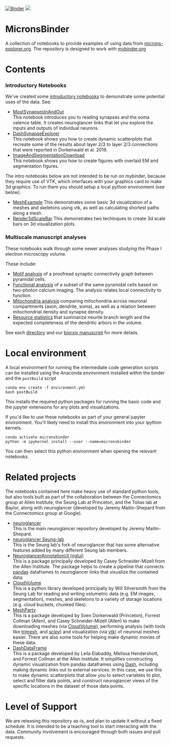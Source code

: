 [![Binder](https://mybinder.org/badge_logo.svg)](https://mybinder.org/v2/gh/AllenInstitute/MicronsBinder/master?urlpath=lab) [![](https://img.shields.io/badge/python-3.7+-blue.svg)](https://www.python.org/download/releases/3.7.0/)

# MicronsBinder
A collection of notebooks to provide examples of using data from [microns-explorer.org](https://microns-explorer.org).  The repository is designed to work with [mybinder.org](https://mybinder.org)


# Contents

### Introductory Notebooks
We've created some [introductory notebooks](notebooks/intro) to demonstrate some potential uses of the data. See:

* [MostSynapsesInAndOut](notebooks/intro/MostSynapsesInAndOut.ipynb)  
This notebook introduces you to reading synapses and the soma valence table.  It creates neuroglancer links that let you explore the inputs and outputs of individual neurons.
* [DashSynapseExplorer](notebooks/intro/DashSynapseExplorer.ipynb)  
This notebook shows you how to create dynamic scatterplots that recreate some of the results about layer 2/3 to layer 2/3 connections that were reported in Dorkenwald et al. 2019.
* [ImageAndSegmentationDownload](notebooks/ImageAndSegmentationDownload.ipynb)  
This notebook shows you how to create figures with overlaid EM and segmentation figures.

The intro notebooks below are not intended to be run on mybinder, because they require use of VTK, which interfaces with your graphics card to make 3d graphics. To run them you should setup a local python environment (see below).

* [MeshExample](notebooks/intro/MeshExample.ipynb)
This demonstrates some basic 3d visualization of a meshes and skeletons using vtk, as well as calculating shortest paths along a mesh.
* [Render3dScaleBar](notebooks/intro/Render3dScaleBar.ipynb)
This demonstrates two techinques to create 3d scale bars on 3d visualization plots.

### Multiscale manuscript analyses  
These notebooks walk through some newer analyses studying the Phase I electron microscopy volume.  

These include:
* [Motif analysis](notebooks/multiscale/motifs) of a proofread synaptic connectivity graph between pyramidal cells.
* [Functional analysis](notebooks/multiscale/function) of a subset of the same pyramidal cells based on two-photon calcium imaging. The analysis relates local connectivity to function.
* [Mitochondria analysis](notebooks/multiscale/mitochondria) comparing mitochondria across neuronal compartments (axon, dendrite, soma), as well as a relation between mitochondrial density and synapse density.
* [Resource statistics](notebooks/multiscale/resource_statistics) that summarize neurite branch length and the expected completeness of the dendritic arbors in the volume.

See each [directory](notebooks/multiscale) and our [biorxiv manuscript](https://www.biorxiv.org/content/10.1101/2020.10.14.338681v3) for more details.


# Local environment
A local environment for running the intermediate code generation scripts can be installed using the Anaconda environment installed within the binder and the `postBuild` script
```
conda env create -f environment.yml
bash postBuild
```
This installs the required python packages for running the basic code and the jupyter extensions for any plots and visualizations.

If you'd like to use these notebooks as part of your general jupyter environment. You'll likely need to install this environment into your ipython kernels.
```
conda activate micronsbinder
python -m ipykernel install --user --name=micronsbinder
```
You can then select this python environment when opening the relevant notebooks.


# Related projects
The notebooks contained here make heavy use of standard python tools, but also tools built as part of the collaboration between the Connectomics group at Allen Institute, the Seung Lab at Princeton, and the Tolias lab at Baylor, along with neuroglancer (developed
by Jeremy Maitin-Shepard from the Connectomics group at Google).

* [neuroglancer](https://www.github.com/google/neuroglancer)  
This is the main neuroglancer repository developed by Jeremy Maitin-Shepard. 
* [neuroglancer Seung-lab](https://www.github.com/seung-lab/neuroglancer)  
This is the Seung lab's fork of neuroglancer that has some alternative features added by many different Seung lab members. 
* [NeuroglancerAnnotationUI (nglui)](https://www.github.com/seung-lab/NeuroglancerAnnotationUI)  
This is a package principally developed by Casey Schneider-Mizell from the Allen Institute.  The package helps to create a pipeline that connects [pandas](https://pandas.pydata.org/) dataframes to neuroglancer links that visualize the contained data.
* [CloudVolume](https://www.github.com/seung-lab/cloud-volume)  
This is a python library developed principally by Will Silversmith from the Seung Lab for reading and writing volumetric data (e.g. EM images, segmentation), meshes, and skeletons to a variety of storage locations (e.g. cloud buckets, chunked files).
* [MeshParty](https://www.github.com/sdorkenw/MeshParty)  
This is a package developed by Sven Dorkenwald (Princeton), Forrest Collman (Allen), and Casey Schneider-Mizell (Allen) to make downloading meshes (via [CloudVolume](https://www.github.com/seung-lab/cloud-volume)), performing analysis (with tools like [trimesh](https://github.com/mikedh/trimesh), and [scipy](https://www.scipy.org/)) and visualization (via [vtk](https://pypi.org/project/vtk/)) of neuronal meshes easier.  There are also some tools for helping make dynamic movies of these data.
* [DashDataFrame](https://www.github.com/AllenInstitute/DashDataFrame)  
This is a package developed by Leila Elabaddy, Melissa Hendershott, and Forrest Collman at the Allen Institute.  It simplifies constructing dynamic visualization from pandas dataframes using [Dash](https://www.github.com/plotly/dash), including making dynamic links out to external services.  In this case, we use this to make dynamic scatterplots that allow you to select variables to plot, select and filter data points, and construct neuroglancer views of the specific locations in the dataset of those data points.


# Level of Support
We are releasing this repository as-is, and plan to update it without a fixed schedule.
It is intended to be a teaching tool to start interacting with the data. Community involvement is encouraged through both issues and pull requests.

